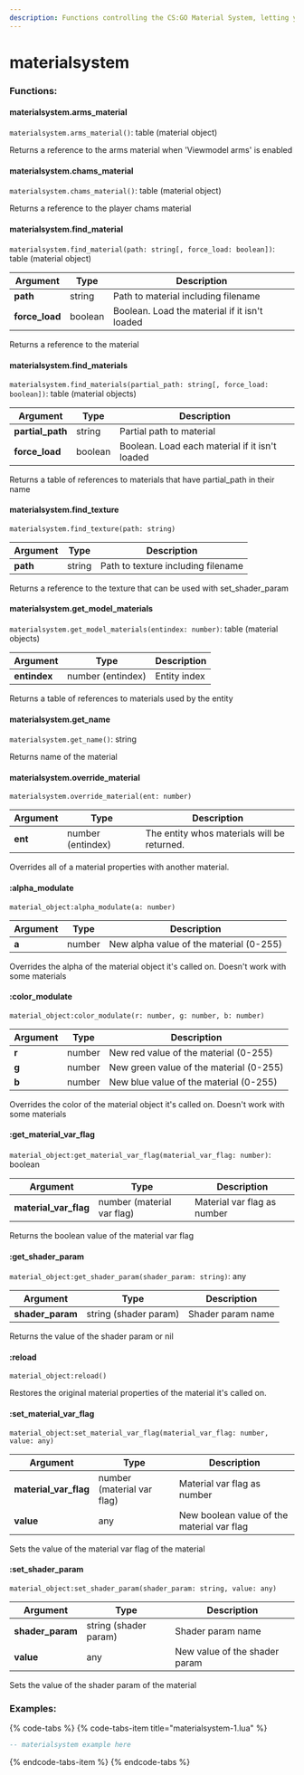 ```yaml
---
description: Functions controlling the CS:GO Material System, letting you modulate, swap, remove materials and set their shader params / material vars
---
```


# materialsystem

### Functions:
#### materialsystem.arms_material

`materialsystem.arms_material()`: table (material object)

Returns a reference to the arms material when 'Viewmodel arms' is enabled


#### materialsystem.chams_material

`materialsystem.chams_material()`: table (material object)

Returns a reference to the player chams material


#### materialsystem.find_material

`materialsystem.find_material(path: string[, force_load: boolean])`: table (material object)

Argument | Type | Description
-------- | ---- | -----------
  **path** | string | Path to material including filename
  **force_load** | boolean | Boolean. Load the material if it isn't loaded

Returns a reference to the material


#### materialsystem.find_materials

`materialsystem.find_materials(partial_path: string[, force_load: boolean])`: table (material objects)

Argument | Type | Description
-------- | ---- | -----------
  **partial_path** | string | Partial path to material
  **force_load** | boolean | Boolean. Load each material if it isn't loaded

Returns a table of references to materials that have partial_path in their name


#### materialsystem.find_texture

`materialsystem.find_texture(path: string)`

Argument | Type | Description
-------- | ---- | -----------
  **path** | string | Path to texture including filename

Returns a reference to the texture that can be used with set_shader_param


#### materialsystem.get_model_materials

`materialsystem.get_model_materials(entindex: number)`: table (material objects)

Argument | Type | Description
-------- | ---- | -----------
  **entindex** | number (entindex) | Entity index

Returns a table of references to materials used by the entity


#### materialsystem.get_name

`materialsystem.get_name()`: string

Returns name of the material


#### materialsystem.override_material

`materialsystem.override_material(ent: number)`

Argument | Type | Description
-------- | ---- | -----------
  **ent** | number (entindex) | The entity whos materials will be returned.

Overrides all of a material properties with another material.


#### :alpha_modulate

`material_object:alpha_modulate(a: number)`

Argument | Type | Description
-------- | ---- | -----------
  **a** | number | New alpha value of the material (0-255)

Overrides the alpha of the material object it's called on. Doesn't work with some materials


#### :color_modulate

`material_object:color_modulate(r: number, g: number, b: number)`

Argument | Type | Description
-------- | ---- | -----------
  **r** | number | New red value of the material (0-255)
  **g** | number | New green value of the material (0-255)
  **b** | number | New blue value of the material (0-255)

Overrides the color of the material object it's called on. Doesn't work with some materials


#### :get_material_var_flag

`material_object:get_material_var_flag(material_var_flag: number)`: boolean

Argument | Type | Description
-------- | ---- | -----------
  **material_var_flag** | number (material var flag) | Material var flag as number

Returns the boolean value of the material var flag


#### :get_shader_param

`material_object:get_shader_param(shader_param: string)`: any

Argument | Type | Description
-------- | ---- | -----------
  **shader_param** | string (shader param) | Shader param name

Returns the value of the shader param or nil


#### :reload

`material_object:reload()`

Restores the original material properties of the material it's called on.


#### :set_material_var_flag

`material_object:set_material_var_flag(material_var_flag: number, value: any)`

Argument | Type | Description
-------- | ---- | -----------
  **material_var_flag** | number (material var flag) | Material var flag as number
  **value** | any | New boolean value of the material var flag

Sets the value of the material var flag of the material


#### :set_shader_param

`material_object:set_shader_param(shader_param: string, value: any)`

Argument | Type | Description
-------- | ---- | -----------
  **shader_param** | string (shader param) | Shader param name
  **value** | any | New value of the shader param

Sets the value of the shader param of the material


### Examples:

{% code-tabs %}
{% code-tabs-item title="materialsystem-1.lua" %}
```lua
-- materialsystem example here
```
{% endcode-tabs-item %}
{% endcode-tabs %}